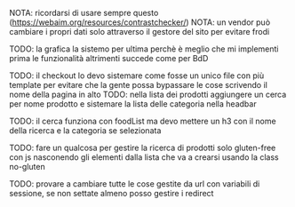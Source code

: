 NOTA: 
   ricordarsi di usare sempre questo (https://webaim.org/resources/contrastchecker/)
NOTA: 
   un vendor può cambiare i propri dati solo attraverso il gestore del sito per evitare frodi
   
TODO: 
   la grafica la sistemo per ultima perchè è meglio che mi implementi prima le funzionalità
   altrimenti succede come per BdD

TODO:
   il checkout lo devo sistemare come fosse un unico file con più template per evitare che la gente possa bypassare le cose scrivendo il nome della pagina in alto
TODO:
   nella lista dei prodotti aggiungere un cerca per nome prodotto
   e sistemare la lista delle categoria nella headbar
   
TODO:
   il cerca funziona con foodList ma devo mettere un h3 con il nome della ricerca e la categoria se selezionata

TODO:
   fare un qualcosa per gestire la ricerca di prodotti solo gluten-free con js nasconendo gli elementi dalla lista che va a crearsi usando la class no-gluten

TODO:
   provare a cambiare tutte le cose gestite da url con variabili di sessione, se non settate almeno posso gestire i redirect

